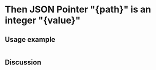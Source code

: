 
Then JSON Pointer "{path}" is an integer "{value}"
=============================================================================================================

Usage example
-------------

```
```

Discussion
----------
